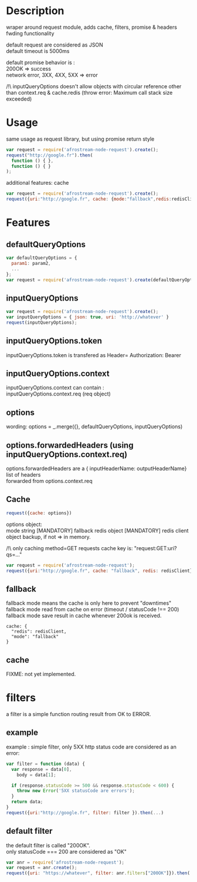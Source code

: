 # Description

wraper around request module, adds cache, filters, promise & headers fwding functionality  

default request are considered as JSON   
default timeout is 5000ms  

default promise behavior is :  
200OK => success  
network error, 3XX, 4XX, 5XX => error

/!\ inputQueryOptions doesn't allow objects with circular reference other than context.req & cache.redis
 (throw error: Maximum call stack size exceeded)

# Usage

same usage as request library, but using promise return style

```js
var request = require('afrostream-node-request').create();
request("http://google.fr").then(
  function () { },
  function () { }
);
```

additional features: cache

```js
var request = require('afrostream-node-request').create();
request({uri:"http://google.fr", cache: {mode:"fallback",redis:redisClient}}).then(...)
```

# Features

## defaultQueryOptions

```js
var defaultQueryOptions = {
  param1: param2,
  ...
};
var request = require('afrostream-node-request').create(defaultQueryOptions);
```

## inputQueryOptions

```js
var request = require('afrostream-node-request').create();
var inputQueryOptions = { json: true, uri: 'http://whatever' }
request(inputQueryOptions);
```

## inputQueryOptions.token

inputQueryOptions.token is transfered as Header= Authorization: Bearer <token>

## inputQueryOptions.context

inputQueryOptions.context can contain :  
inputQueryOptions.context.req (req object)

## options

wording: options = _.merge({}, defaultQueryOptions, inputQueryOptions)

## options.forwardedHeaders (using inputQueryOptions.context.req)

options.forwardedHeaders are a { inputHeaderName: outputHeaderName} list of headers  
  forwarded from options.context.req

## Cache

```js
request({cache: options})  
```

options object:  
mode   string    [MANDATORY] fallback
redis  object    [MANDATORY]  redis client object backup, if not => in memory.

/!\ only caching method=GET requests
cache key is:  "request:GET:uri?qs=..."

```js
var request = require('afrostream-node-request');
request({uri:"http://google.fr", cache: "fallback", redis: redisClient}).then(...)
```

## fallback

fallback mode means the cache is only here to prevent "downtimes"
fallback mode read from cache on error (timeout / statusCode !== 200)
fallback mode save result in cache whenever 200ok is received.

```
cache: {
  "redis": redisClient,
  "mode": "fallback"
}
```

## cache

FIXME: not yet implemented.


# filters

a filter is a simple function routing result from OK to ERROR.

## example

example : simple filter, only 5XX http status code are considered as an error:

```js
var filter = function (data) {
  var response = data[0],
    body = data[1];

  if (response.statusCode >= 500 && response.statusCode < 600) {
    throw new Error('5XX statusCode are errors');
  }
  return data;
}
request({uri:"http://google.fr", filter: filter }).then(...)
```

## default filter

the default filter is called "200OK".  
only statusCode === 200 are considered as "OK"

```js
var anr = require('afrostream-node-request');
var request = anr.create();
request({uri: "https://whatever", filter: anr.filters["200OK"]}).then(...)
```
